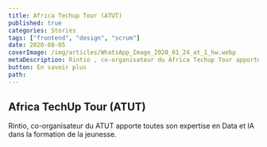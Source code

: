 ```yaml
---
title: Africa Techup Tour (ATUT)
published: true
categories: Stories
tags: ["frontend", "design", "scrum"]
date: 2020-08-05
coverImage: /img/articles/WhatsApp_Image_2020_01_24_at_1_hw.webp
metaDescription: Rintio , co-organisateur du Africa Techup Tour apporte toute son expertise en Data et IA dans la formation de la jeunesse.
button: En savoir plus
path:
---
```


## Africa TechUp Tour (ATUT)
Rintio, co-organisateur du ATUT apporte toutes son expertise en Data et IA dans la formation de la jeunesse. 


